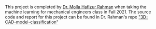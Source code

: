 This project is completed by [Dr. Molla Hafizur Rahman]([https://www.linkedin.com/in/molla-hafizur-rahman-ph-d-a5284151/) when taking the machine learning for mechanical engineers class in Fall 2021. 
The source code and report for this project can be found in Dr. Rahman's repo ["3D-CAD-model-classification"](https://github.com/HafizSunny/3D-CAD-model-classification)
